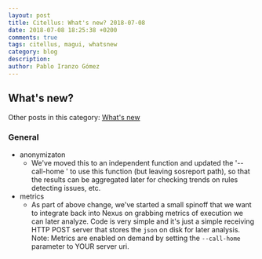 ```yaml
---
layout: post
title: Citellus: What's new? 2018-07-08
date: 2018-07-08 18:25:38 +0200
comments: true
tags: citellus, magui, whatsnew
category: blog
description:
author: Pablo Iranzo Gómez
---
```


## What's new?

Other posts in this category: [What's new]({tag}whatsnew)

### General

- anonymizaton
  - We've moved this to an independent function and updated the '--call-home <serveruri>' to use this function (but leaving sosreport path), so that the results can be aggregated later for checking trends on rules detecting issues, etc.
- metrics
  - As part of above change, we've started a small spinoff that we want to integrate back into Nexus on grabbing metrics of execution we can later analyze. Code is very simple and it's just a simple receiving HTTP POST server that stores the `json` on disk for later analysis. Note: Metrics are enabled on demand by setting the `--call-home` parameter to YOUR server uri.
